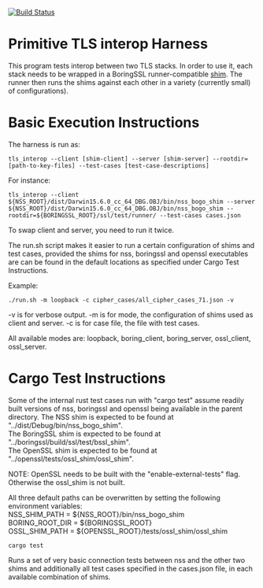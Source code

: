 
[![Build Status](https://travis-ci.org/jallmann/tls-interop.svg?branch=master)](https://travis-ci.org/jallmann/tls-interop)

Primitive TLS interop Harness
=============================

This program tests interop between two TLS stacks. In order to use it,
each stack needs to be wrapped in a BoringSSL runner-compatible
[shim](https://boringssl.googlesource.com/boringssl/+/master/ssl/test/PORTING.md).
The runner then runs the shims against each other in a variety (currently small)
of configurations).


Basic Execution Instructions
============================
The harness is run as:

```
tls_interop --client [shim-client] --server [shim-server] --rootdir=[path-to-key-files] --test-cases [test-case-descriptions]
```
For instance:

```
tls_interop --client ${NSS_ROOT}/dist/Darwin15.6.0_cc_64_DBG.OBJ/bin/nss_bogo_shim --server ${NSS_ROOT}/dist/Darwin15.6.0_cc_64_DBG.OBJ/bin/nss_bogo_shim --rootdir=${BORINGSSL_ROOT}/ssl/test/runner/ --test-cases cases.json
```

To swap client and server, you need to run it twice.

The run.sh script makes it easier to run a certain configuration of shims and 
test cases, provided the shims for nss, boringssl and openssl executables are 
can be found in the default locations as specified under Cargo Test Instructions.

Example:

```
./run.sh -m loopback -c cipher_cases/all_cipher_cases_71.json -v
```

-v is for verbose output.
-m is for mode, the configuration of shims used as client and server.
-c is for case file, the file with test cases. 

All available modes are: loopback, boring_client, boring_server, ossl_client, ossl_server.


Cargo Test Instructions
============================
Some of the internal rust test cases run with "cargo test" assume readily built
versions of nss, boringssl and openssl being available in the parent directory.
The NSS shim is expected to be found at "../dist/Debug/bin/nss_bogo_shim".  
The BoringSSL shim is expected to be found at "../boringssl/build/ssl/test/bssl_shim".  
The OpenSSL shim is expected to be found at "../openssl/tests/ossl_shim/ossl_shim".

NOTE: OpenSSL needs to be built with the "enable-external-tests" flag. Otherwise
the ossl_shim is not built.

All three default paths can be overwritten by setting the following environment variables:  
NSS_SHIM_PATH = ${NSS_ROOT}/bin/nss_bogo_shim  
BORING_ROOT_DIR = ${BORINGSSL_ROOT}  
OSSL_SHIM_PATH = ${OPENSSL_ROOT}/tests/ossl_shim/ossl_shim  

```
cargo test
```
Runs a set of very basic connection tests between nss and the other two 
shims and additionally all test cases specified in the cases.json file, in each 
available combination of shims.
